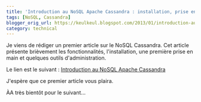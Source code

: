 ```yaml
---
title: 'Introduction au NoSQL Apache Cassandra : installation, prise en main rapide et outils d''administration'
tags: [NoSQL, Cassandra]
blogger_orig_url: https://keulkeul.blogspot.com/2013/01/introduction-au-nosql-apache-cassandra.html
category: technical
---
```


Je viens de rédiger un premier article sur le NoSQL Cassandra. Cet article présente brièvement les fonctionnalités, l'installation, une première prise en main et quelques outils d'administration.

Le lien est le suivant : [Introduction au NoSQL Apache Cassandra](/data-nosql/installation-outils-administration-cassandra)

J'espère que ce premier article vous plaira.

ÀA très bientôt pour le suivant...